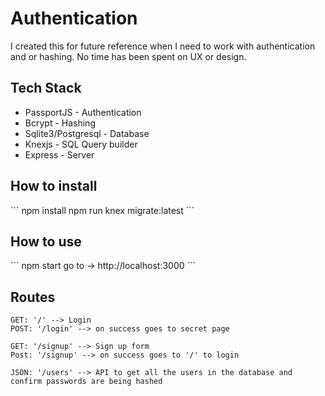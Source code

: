 <h1>Authentication</h1>

<p>I created this for future reference when I need to work with authentication and or hashing.  No time has been spent on UX or design. </p>

<h2>Tech Stack</h2>
<ul>
   <li>PassportJS - Authentication</li>
   <li>Bcrypt - Hashing</li>
   <li>Sqlite3/Postgresql - Database</li>
   <li>Knexjs - SQL Query builder</li>
   <li>Express - Server</li>
</ul>

<h2>How to install</h2>
```
npm install
npm run knex migrate:latest
```

<h2>How to use</h2>
```
npm start
go to -> http://localhost:3000
```

<h2>Routes</h2>

```
GET: '/' --> Login
POST: '/login' --> on success goes to secret page

GET: '/signup' --> Sign up form
Post: '/signup' --> on success goes to '/' to login

JSON: '/users' --> API to get all the users in the database and confirm passwords are being hashed

```